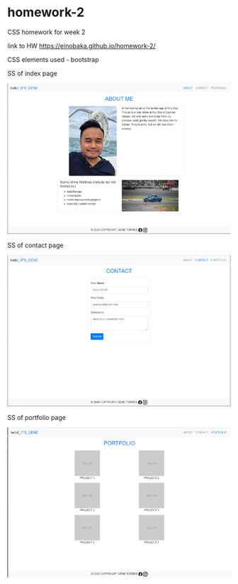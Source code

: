 # homework-2
CSS homework for week 2

link to HW https://einobaka.github.io/homework-2/

CSS elements used - bootstrap 

SS of index page

![Image of Main page](https://github.com/einobaka/homework-2/blob/master/images/index.png)

SS of contact page

![Image of Main page](https://github.com/einobaka/homework-2/blob/master/images/contact.png)

SS of portfolio page

![Image of Main page](https://github.com/einobaka/homework-2/blob/master/images/portfolio.png)